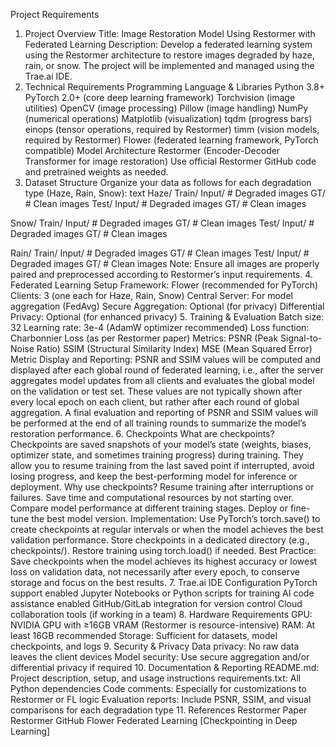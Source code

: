 Project Requirements

1. Project Overview
Title: Image Restoration Model Using Restormer with Federated Learning
Description: Develop a federated learning system using the Restormer architecture to restore images degraded by haze, rain, or snow. The project will be implemented and managed using the Trae.ai IDE.
2. Technical Requirements
Programming Language & Libraries
Python 3.8+
PyTorch 2.0+ (core deep learning framework)
Torchvision (image utilities)
OpenCV (image processing)
Pillow (image handling)
NumPy (numerical operations)
Matplotlib (visualization)
tqdm (progress bars)
einops (tensor operations, required by Restormer)
timm (vision models, required by Restormer)
Flower (federated learning framework, PyTorch compatible)
Model Architecture
Restormer (Encoder-Decoder Transformer for image restoration)
Use official Restormer GitHub code and pretrained weights as needed.
3. Dataset Structure
Organize your data as follows for each degradation type (Haze, Rain, Snow):
text
Haze/
  Train/
     Input/    # Degraded images
     GT/       # Clean images
  Test/
     Input/    # Degraded images
     GT/       # Clean images

Snow/
  Train/
     Input/    # Degraded images
     GT/       # Clean images
  Test/
     Input/    # Degraded images
     GT/       # Clean images

Rain/
  Train/
     Input/    # Degraded images
     GT/       # Clean images
  Test/
     Input/    # Degraded images
     GT/       # Clean images
Note: Ensure all images are properly paired and preprocessed according to Restormer’s input requirements.
4. Federated Learning Setup
Framework: Flower (recommended for PyTorch)
Clients: 3 (one each for Haze, Rain, Snow)
Central Server: For model aggregation (FedAvg)
Secure Aggregation: Optional (for privacy)
Differential Privacy: Optional (for enhanced privacy)
5. Training & Evaluation
Batch size: 32
Learning rate: 3e-4 (AdamW optimizer recommended)
Loss function: Charbonnier Loss (as per Restormer paper)
Metrics:
PSNR (Peak Signal-to-Noise Ratio)
SSIM (Structural Similarity Index)
MSE (Mean Squared Error)
Metric Display and Reporting:
PSNR and SSIM values will be computed and displayed after each global round of federated learning, i.e., after the server aggregates model updates from all clients and evaluates the global model on the validation or test set.
These values are not typically shown after every local epoch on each client, but rather after each round of global aggregation.
A final evaluation and reporting of PSNR and SSIM values will be performed at the end of all training rounds to summarize the model’s restoration performance.
6. Checkpoints
What are checkpoints?
Checkpoints are saved snapshots of your model’s state (weights, biases, optimizer state, and sometimes training progress) during training. They allow you to resume training from the last saved point if interrupted, avoid losing progress, and keep the best-performing model for inference or deployment.
Why use checkpoints?
Resume training after interruptions or failures.
Save time and computational resources by not starting over.
Compare model performance at different training stages.
Deploy or fine-tune the best model version.
Implementation:
Use PyTorch’s torch.save() to create checkpoints at regular intervals or when the model achieves the best validation performance.
Store checkpoints in a dedicated directory (e.g., checkpoints/).
Restore training using torch.load() if needed.
Best Practice:
Save checkpoints when the model achieves its highest accuracy or lowest loss on validation data, not necessarily after every epoch, to conserve storage and focus on the best results.
7. Trae.ai IDE Configuration
PyTorch support enabled
Jupyter Notebooks or Python scripts for training
AI code assistance enabled
GitHub/GitLab integration for version control
Cloud collaboration tools (if working in a team)
8. Hardware Requirements
GPU: NVIDIA GPU with ≥16GB VRAM (Restormer is resource-intensive)
RAM: At least 16GB recommended
Storage: Sufficient for datasets, model checkpoints, and logs
9. Security & Privacy
Data privacy: No raw data leaves the client devices
Model security: Use secure aggregation and/or differential privacy if required
10. Documentation & Reporting
README.md: Project description, setup, and usage instructions
requirements.txt: All Python dependencies
Code comments: Especially for customizations to Restormer or FL logic
Evaluation reports: Include PSNR, SSIM, and visual comparisons for each degradation type
11. References
Restormer Paper
Restormer GitHub
Flower Federated Learning
[Checkpointing in Deep Learning]